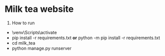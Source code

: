 # Milk tea website

1. How to run 
* \venv\Scripts\activate
* pip install -r requirements.txt <space><space> 
 **or** python -m pip install -r requirements.txt 
* cd milk_tea
* python manage.py runserver

